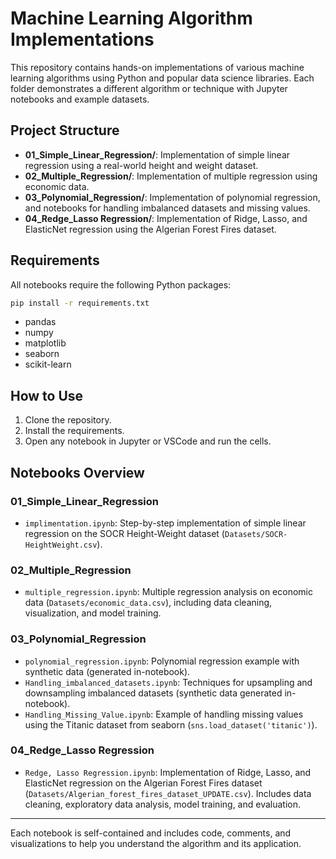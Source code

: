 # Machine Learning Algorithm Implementations

This repository contains hands-on implementations of various machine learning algorithms using Python and popular data science libraries. Each folder demonstrates a different algorithm or technique with Jupyter notebooks and example datasets.

## Project Structure

- **01_Simple_Linear_Regression/**: Implementation of simple linear regression using a real-world height and weight dataset.
- **02_Multiple_Regression/**: Implementation of multiple regression using economic data.
- **03_Polynomial_Regression/**: Implementation of polynomial regression, and notebooks for handling imbalanced datasets and missing values.
- **04_Redge_Lasso Regression/**: Implementation of Ridge, Lasso, and ElasticNet regression using the Algerian Forest Fires dataset.

## Requirements

All notebooks require the following Python packages:

```bash
pip install -r requirements.txt
```

- pandas
- numpy
- matplotlib
- seaborn
- scikit-learn

## How to Use

1. Clone the repository.
2. Install the requirements.
3. Open any notebook in Jupyter or VSCode and run the cells.

## Notebooks Overview

### 01_Simple_Linear_Regression
- `implimentation.ipynb`: Step-by-step implementation of simple linear regression on the SOCR Height-Weight dataset (`Datasets/SOCR-HeightWeight.csv`).

### 02_Multiple_Regression
- `multiple_regression.ipynb`: Multiple regression analysis on economic data (`Datasets/economic_data.csv`), including data cleaning, visualization, and model training.

### 03_Polynomial_Regression
- `polynomial_regression.ipynb`: Polynomial regression example with synthetic data (generated in-notebook).
- `Handling_imbalanced_datasets.ipynb`: Techniques for upsampling and downsampling imbalanced datasets (synthetic data generated in-notebook).
- `Handling_Missing_Value.ipynb`: Example of handling missing values using the Titanic dataset from seaborn (`sns.load_dataset('titanic')`).

### 04_Redge_Lasso Regression
- `Redge, Lasso Regression.ipynb`: Implementation of Ridge, Lasso, and ElasticNet regression on the Algerian Forest Fires dataset (`Datasets/Algerian_forest_fires_dataset_UPDATE.csv`). Includes data cleaning, exploratory data analysis, model training, and evaluation.

---

Each notebook is self-contained and includes code, comments, and visualizations to help you understand the algorithm and its application. 
